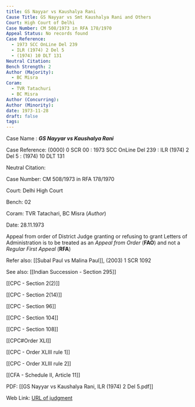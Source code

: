 ```yaml
---
title: GS Nayyar vs Kaushalya Rani
Cause Title: GS Nayyar vs Smt Kaushalya Rani and Others
Court: High Court of Delhi
Case Number: CM 508/1973 in RFA 178/1970
Appeal Status: No records found
Case Reference:
  - 1973 SCC OnLine Del 239
  - ILR (1974) 2 Del 5
  - (1974) 10 DLT 131
Neutral Citation: 
Bench Strength: 2
Author (Majority):
  - BC Misra
Coram:
  - TVR Tatachuri
  - BC Misra
Author (Concurring): 
Author (Minority): 
date: 1973-11-28
draft: false
tags:
---
```

Case Name : ***GS Nayyar vs Kaushalya Rani***

Case Reference: (0000) 0 SCR 00 :  1973 SCC OnLine Del 239 : ILR (1974) 2 Del 5 : (1974) 10 DLT 131

Neutral Citation:

Case Number: CM 508/1973 in RFA 178/1970

Court: Delhi High Court

Bench: 02

Coram: TVR Tatachari, BC Misra (*Author*)

Date: 28.11.1973

Appeal from order of District Judge granting or refusing to grant Letters of Administration is to be treated as an *Appeal from Order* (**FAO**) and not a *Regular First Appeal* (**RFA**)

Refer also:
[[Subal Paul vs Malina Paul]], (2003) 1 SCR 1092

See also:
[[Indian Succession - Section 295]] 

[[CPC - Section 2(2)]]

[[CPC - Section 2(14)]]

[[CPC - Section 96]]

[[CPC - Section 104]]

[[CPC - Section 108]]

[[CPC#Order XLI]]

[[CPC - Order XLIII rule 1]]

[[CPC - Order XLIII rule 2]]

[[CFA - Schedule II, Article 11]]

PDF:
[[GS Nayyar vs Kaushalya Rani, ILR (1974) 2 Del 5.pdf]]

Web Link: <a href="/All judgments/GS Nayyar vs Kaushalya Rani, ILR (1974) 2 Del 5.pdf" target="_blank">URL of judgment</a>